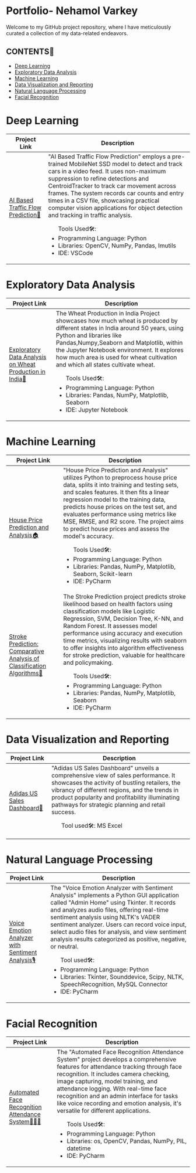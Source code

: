 # Portfolio- Nehamol Varkey
<p>Welcome to my GitHub project repository, where I have meticulously curated a collection of my data-related endeavors.</p>
<h2>CONTENTS📝</h2>
<ul>
   <li><a href="#deeplearning">Deep Learning</a></li>
   <li><a href="#exploratorydataanalysis">Exploratory Data Analysis</a></li>
   <li><a href="#machinelearning">Machine Learning</a></li>
   <li><a href="#datavisualizationandreporting">Data Visualization and Reporting</a></li>
   <li><a href="#naturallanguageprocessing">Natural Language Processing</a></li>
   <li><a href="#facialrecognition">Facial Recognition</a></li>
</ul>

<h1><a name="deeplearning">Deep Learning</a></h1>

| Project Link | Description |
| ------------ | ------------| 
| <a href="https://github.com/NehamolVarkey/Traffic_Flow_Prediction">AI Based Traffic Flow Prediction🚗</a><br> | "AI Based Traffic Flow Prediction" employs a pre-trained MobileNet SSD model to detect and track cars in a video feed. It uses non-maximum suppression to refine detections and CentroidTracker to track car movement across frames. The system records car counts and entry times in a CSV file, showcasing practical computer vision applications for object detection and tracking in traffic analysis.<br><p><ul>Tools Used🛠️:<br><li>Programming Language: Python<br></li><li>Libraries: OpenCV, NumPy, Pandas, Imutils<br></li><li>IDE: VSCode<br></li></ul></p> | 

<h1><a name="exploratorydataanalysis">Exploratory Data Analysis</a></h1>

| Project Link | Description |
| ------------ | ------------| 
| <a href="https://github.com/NehamolVarkey/EDA-wheat-production">Exploratory Data Analysis on Wheat Production in India🌾</a><br> | The Wheat Production in India Project showcases how much wheat is produced by different states in India around 50 years, using Python and libraries like Pandas,Numpy,Seaborn and Matplotlib, within the Jupyter Notebook environment. It explores how much area is used for wheat cultivation and which all states cultivate wheat.<br><p><ul>Tools Used🛠️:<br><li>Programming Language: Python<br></li><li>Libraries: Pandas, NumPy, Matplotlib, Seaborn<br></li><li>IDE: Jupyter Notebook<br></li></ul></p> | 

<h1><a name="machinelearning">Machine Learning</a></h1>

| Project Link | Description |
| ------------ | ------------| 
| <a href="https://github.com/NehamolVarkey/House_Price_Prediction">House Price Prediction and Analysis🏠</a><br> | "House Price Prediction and Analysis" utilizes Python to preprocess house price data, splits it into training and testing sets, and scales features. It then fits a linear regression model to the training data, predicts house prices on the test set, and evaluates performance using metrics like MSE, RMSE, and R2 score. The project aims to predict house prices and assess the model's accuracy.<br><p><ul>Tools Used🛠️:<br><li>Programming Language: Python<br></li><li>Libraries: Pandas, NumPy, Matplotlib, Seaborn, Scikit-learn<br></li><li>IDE: PyCharm</li></p>| 
| <a href="https://github.com/NehamolVarkey/Stroke_Prediction">Stroke Prediction: Comparative Analysis of Classification Algorithms🧠</a><br> | The Stroke Prediction project predicts stroke likelihood based on health factors using classification models like Logistic Regression, SVM, Decision Tree, K-NN, and Random Forest. It assesses model performance using accuracy and execution time metrics, visualizing results with seaborn to offer insights into algorithm effectiveness for stroke prediction, valuable for healthcare and policymaking.<br><p><ul>Tools Used🛠️:<br><li>Programming Language: Python<br></li><li>Libraries: Pandas, NumPy, Matplotlib, Seaborn<br></li><li>IDE: PyCharm</li></p> |

<h1><a name="datavisualizationandreporting">Data Visualization and Reporting</a></h1>

| Project Link | Description |
| ------------ | ------------| 
| <a href="https://github.com/NehamolVarkey/Adidas_Sales_Dashboard">Adidas US Sales Dashboard👟</a><br> | "Adidas US Sales Dashboard" unveils a comprehensive view of sales performance. It showcases the activity of bustling retailers, the vibrancy of different regions, and the trends in product popularity and profitability illuminating pathways for strategic planning and retail success.<br><p><ul>Tool used🛠️: MS Excel</ul></p>| 


<h1><a name="naturallanguageprocessing">Natural Language Processing</a></h1>

| Project Link | Description |
| ------------ | ------------| 
| <a href="https://github.com/NehamolVarkey/Sentiment_Analysis">Voice Emotion Analyzer with Sentiment Analysis🎙️</a><br> | The "Voice Emotion Analyzer with Sentiment Analysis" implements a Python GUI application called "Admin Home" using Tkinter. It records and analyzes audio files, offering real-time sentiment analysis using NLTK's VADER sentiment analyzer. Users can record voice input, select audio files for analysis, and view sentiment analysis results categorized as positive, negative, or neutral.<br><p><ul>Tool used🛠️:<br><li>Programming Language: Python<br></li><li>Libraries: Tkinter, Sounddevice, Scipy, NLTK, SpeechRecognition, MySQL Connector<br></li><li>IDE: PyCharm<br></li></ul></p>| 

<h1><a name="facialrecognition">Facial Recognition</a></h1>

| Project Link | Description |
| ------------ | ------------| 
| <a href="https://github.com/NehamolVarkey/Face_Detection">Automated Face Recognition Attendance System👨🏼‍🦱</a><br> | The "Automated Face Recognition Attendance System" project develops a comprehensive features for attendance tracking through face recognition. It includes camera checking, image capturing, model training, and attendance logging. With real-time face recognition and an admin interface for tasks like voice recording and emotion analysis, it's versatile for different applications.<br><p><ul>Tools Used🛠️:<br><li>Programming Language: Python<br></li><li>Libraries: os, OpenCV, Pandas, NumPy, PIL, datetime<br></li><li>IDE: PyCharm<br></li></ul></p> |  


<!---
NehamolVarkey/NehamolVarkey is a ✨ special ✨ repository because its `README.md` (this file) appears on your GitHub profile.
You can click the Preview link to take a look at your changes.
--->
